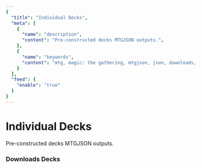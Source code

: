 ```yaml
---
{
  "title": "Individual Decks",
  "meta": [
    {
      "name": "description",
      "content": "Pre-constructed decks MTGJSON outputs.",
    },
    {
      "name": "keywords",
      "content": "mtg, magic: the gathering, mtgjson, json, downloads, decks, pre-constructed decks",
    }
  ],
  "feed": {
    "enable": "true"
  }
}
---
```


# Individual Decks

Pre-constructed decks MTGJSON outputs.

### Downloads Decks

<GenerateDecksDownloads/>
